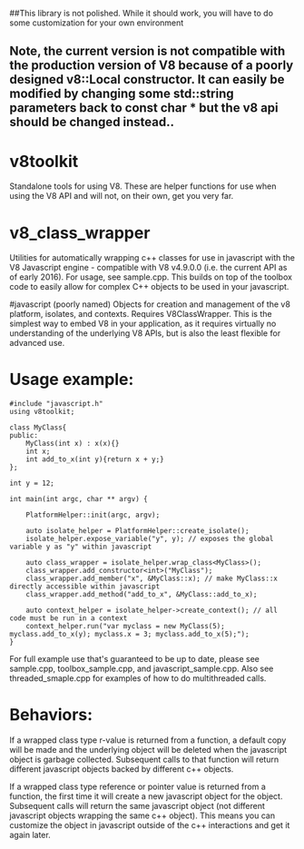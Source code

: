 ##This library is not polished.  While it should work, you will have to do some customization for your own environment

## Note, the current version is not compatible with the production version of V8 because of a poorly designed v8::Local constructor.  It can easily be modified by changing some std::string parameters back to const char * but the v8 api should be changed instead..

# v8toolkit
Standalone tools for using V8.  These are helper functions for use when using the V8 API and will not, on their own, get you very far.

# v8_class_wrapper
Utilities for automatically wrapping c++ classes for use in javascript with the V8 Javascript engine - compatible with V8 v4.9.0.0 (i.e. the current API as of early 2016).  For usage, see sample.cpp.  This builds on top of the toolbox code to easily allow for complex C++ objects to be used in your javascript.

#javascript
(poorly named) Objects for creation and management of the v8 platform, isolates, and contexts.  Requires V8ClassWrapper.  This is the simplest way to embed V8 in your application, as it requires virtually no understanding of the underlying V8 APIs, but is also the least flexible for advanced use.

# Usage example:

	#include "javascript.h"
	using v8toolkit;

	class MyClass{
	public:
	    MyClass(int x) : x(x){}
		int x;
		int add_to_x(int y){return x + y;}
	};

	int y = 12;

	int main(int argc, char ** argv) {

		PlatformHelper::init(argc, argv);
		
		auto isolate_helper = PlatformHelper::create_isolate();
		isolate_helper.expose_variable("y", y); // exposes the global variable y as "y" within javascript
	
		auto class_wrapper = isolate_helper.wrap_class<MyClass>();
		class_wrapper.add_constructor<int>("MyClass");
		class_wrapper.add_member("x", &MyClass::x); // make MyClass::x directly accessible within javascript
		class_wrapper.add_method("add_to_x", &MyClass::add_to_x);
		
		auto context_helper = isolate_helper->create_context(); // all code must be run in a context
		context_helper.run("var myclass = new MyClass(5); myclass.add_to_x(y); myclass.x = 3; myclass.add_to_x(5);");
	}

For full example use that's guaranteed to be up to date, please see sample.cpp, toolbox_sample.cpp, and javascript_sample.cpp.  Also see threaded_smaple.cpp for examples of how to do multithreaded calls.


# Behaviors:
If a wrapped class type r-value is returned from a function, a default copy will be made and the underlying object will be deleted when the javascript object is garbage collected.
Subsequent calls to that function will return different javascript objects backed by different c++ objects.

If a wrapped class type reference or pointer value is returned from a function, the first time it will create a new javascript object for the object.   Subsequent calls will return the same javascript object (not different javascript objects wrapping the same c++ object).   This means you can customize the object in javascript outside of the c++ interactions and get it again later.

